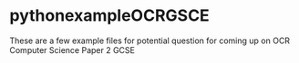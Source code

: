 # pythonexampleOCRGSCE
These are a few example files for potential question for coming up on OCR Computer Science Paper 2 GCSE
